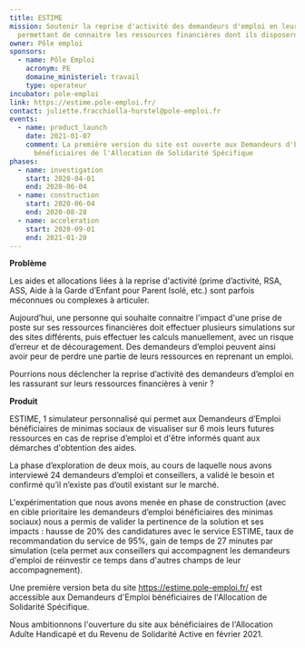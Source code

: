 ```yaml
---
title: ESTIME
mission: Soutenir la reprise d'activité des demandeurs d'emploi en leur
  permettant de connaitre les ressources financières dont ils disposeront
owner: Pôle emploi
sponsors:
  - name: Pôle Emploi
    acronym: PE
    domaine_ministeriel: travail
    type: operateur
incubator: pole-emploi
link: https://estime.pole-emploi.fr/
contact: juliette.fracchiolla-hurstel@pole-emploi.fr
events:
  - name: product_launch
    date: 2021-01-07
    comment: La première version du site est ouverte aux Demandeurs d'Emploi
      bénéficiaires de l'Allocation de Solidarité Spécifique
phases:
  - name: investigation
    start: 2020-04-01
    end: 2020-06-04
  - name: construction
    start: 2020-06-04
    end: 2020-08-28
  - name: acceleration
    start: 2020-09-01
    end: 2021-01-20
---
```

**Problème** 

Les aides et allocations liées à la reprise d'activité (prime d’activité, RSA, ASS, Aide à la Garde d’Enfant pour Parent Isolé, etc.) sont parfois méconnues ou complexes à articuler. 

Aujourd’hui, une personne qui souhaite connaitre l'impact d'une prise de poste sur ses ressources financières doit effectuer plusieurs simulations sur des sites différents, puis effectuer les calculs manuellement, avec un risque d’erreur et de découragement. Des demandeurs d’emploi peuvent ainsi avoir peur de perdre une partie de leurs ressources en reprenant un emploi. 

Pourrions nous déclencher la reprise d’activité des demandeurs d’emploi en les rassurant sur leurs ressources financières à venir ?

**Produit** 

ESTIME, 1 simulateur personnalisé qui permet aux Demandeurs d’Emploi bénéficiaires de minimas sociaux de visualiser sur 6 mois leurs futures ressources en cas de reprise d’emploi et d'être informés quant aux démarches d'obtention des aides.

La phase d’exploration de deux mois, au cours de laquelle nous avons interviewé 24 demandeurs d’emploi et conseillers, a validé le besoin et confirmé qu’il n’existe pas d’outil existant sur le marché. 

L'expérimentation que nous avons menée en phase de construction (avec en cible prioritaire les demandeurs d’emploi bénéficiaires des minimas sociaux) nous a permis de valider la pertinence de la solution et ses impacts : hausse de 20% des candidatures avec le service ESTIME, taux de recommandation du service de 95%,  gain de temps de 27 minutes par simulation (cela permet aux conseillers qui accompagnent les demandeurs d'emploi de réinvestir ce temps dans d'autres champs de leur accompagnement).

Une première version beta du site https://estime.pole-emploi.fr/ est accessible aux Demandeurs d'Emploi bénéficiaires de l'Allocation de Solidarité Spécifique. 

Nous ambitionnons l'ouverture du site aux bénéficiaires de l'Allocation Adulte Handicapé et du Revenu de Solidarité Active en février 2021.